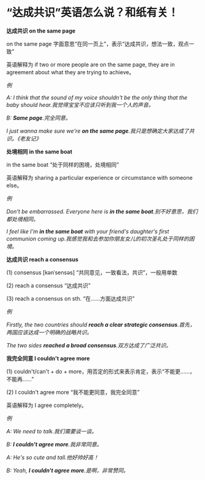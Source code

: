 # “达成共识”英语怎么说？和纸有关！

**达成共识 on the same page**

on the same page 字面意思“在同一页上”，表示“达成共识，想法一致，观点一致”

英语解释为 if two or more people are on the same page, they are in agreement about what they are trying to achieve。

_例_

_A: I think that the sound of my voice shouldn't be the only thing that the baby should hear.我觉得宝宝不应该只听到我一个人的声音。_

_B: **Same page**.完全同意。_

_I just wanna make sure we're **on the same page**.我只是想确定大家达成了共识。《老友记》_

**处境相同 in the same boat**

in the same boat “处于同样的困境，处境相同”

英语解释为 sharing a particular experience or circumstance with someone else。

_例_

_Don't be embarrassed. Everyone here is **in the same boat**.别不好意思，我们都处境相同。_

_I feel like I'm **in the same boat** with your friend's daughter's first communion coming up.我感觉我和去参加你朋友女儿的初次圣礼处于同样的困境。_

**达成共识 reach a consensus**

(1) consensus [kənˈsensəs] “共同意见，一致看法，共识”，一般用单数

(2) reach a consensus “达成共识”

(3) reach a consensus on sth. “在……方面达成共识”

_例_

_Firstly, the two countries should **reach a clear strategic consensus**.首先，两国应该达成一个明确的战略共识。_

_The two sides **reached a broad consensus**.双方达成了广泛共识。_

**我完全同意 I couldn't agree more**

(1) couldn't/can't + do + more，用否定的形式来表示肯定，表示“不能更……，不能再……”

(2) I couldn't agree more “我不能更同意，我完全同意”

英语解释为 I agree completely。

_例_

_A: We need to talk.我们需要谈一谈。_

_B: **I couldn't agree more**.我非常同意。_

_A: He's so cute and tall.他好帅好高！_

_B: Yeah, **I couldn't agree more**.是啊，非常赞同。_
